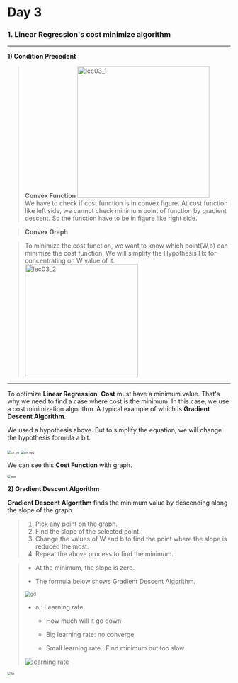 # Day 3



### 1. Linear Regression's cost minimize algorithm

---

<b>1) Condition Precedent</b>

> <b>Convex Function</b>
> <img width="298" alt="lec03_1" src="https://user-images.githubusercontent.com/32675267/66925591-998d9000-f067-11e9-850c-afa4b9e2bbc0.PNG"><br>
> We have to check if cost function is in convex figure.
> At cost function like left side, we cannot check minimum point of function by gradient descent. 
> So the function have to be in figure like right side.

> <b>Convex Graph</b>

> To minimize the cost function, we want to know  which point(W,b) can minimize the cost function.
> We will simplify the Hypothesis Hx for concentrating on W value of it.<br>
> <img width="255" alt="lec03_2" src="https://user-images.githubusercontent.com/32675267/66925643-aca06000-f067-11e9-9a41-254429f94427.PNG">



---



To optimize <b>Linear Regression</b>, <b>Cost</b> must have a minimum value. That's why we need to find a case where cost is the minimum. In this case, we use a cost minimization algorithm. A typical example of which is <b>Gradient Descent Algorithm</b>.



We used a hypothesis above. But to simplify the equation, we will change the hypothesis formula a bit.

<img src="https://user-images.githubusercontent.com/32675267/66719086-437dda00-ee26-11e9-9726-3fd9633063f3.png" alt="ch_hy" style="zoom:48%;" />

<img src="https://user-images.githubusercontent.com/32675267/66719092-509ac900-ee26-11e9-8a64-84f9ec433b6c.png" alt="ch_hy2" style="zoom:48%;" />

We can see this <b>Cost Function</b> with graph.

<img src="https://user-images.githubusercontent.com/32675267/66719099-5f817b80-ee26-11e9-9f90-367dfff673c0.PNG" alt="min" style="zoom:48%;" />





<b>2) Gradient Descent Algorithm</b>

<b>Gradient Descent Algorithm</b> finds the minimum value by descending along the slope of the graph.

> 1. Pick any point on the graph.
> 2. Find the slope of the selected point.
> 3. Change the values of W and b to find the point where the slope is reduced the most.
> 4. Repeat the above process to find the minimum.

> * At the minimum, the slope is zero.
>
> * The formula below shows Gradient Descent Algorithm.
>
> <img src="https://user-images.githubusercontent.com/32675267/66719107-6d370100-ee26-11e9-85aa-5cd867f65f40.png" alt="gd" style="zoom:75%;" />
>
> * a : Learning rate 
>
>     - How much will it go down
>    
>     - Big learning rate: no converge
>    
>     - Small learning rate : Find minimum but too slow
>    
>
> ![learning rate](https://user-images.githubusercontent.com/44569994/66711199-58c11d00-edc2-11e9-9fd7-6ff5fbf4b11c.png)



<img src="https://user-images.githubusercontent.com/32675267/66719115-7a53f000-ee26-11e9-9cd8-c3138113229e.png" alt="fin" style="zoom:48%;" />
